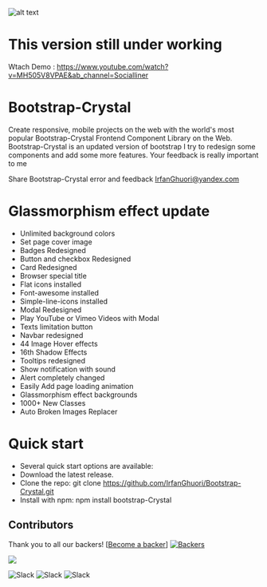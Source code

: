 
![alt text](https://i.ibb.co/6YwkNFZ/realistic-ui-ux-landing-page-template-52683-68898-copy.jpg)
# This version still under working 

Wtach Demo : https://www.youtube.com/watch?v=MH505V8VPAE&ab_channel=Socialliner

# Bootstrap-Crystal
Create responsive, mobile projects on the web with the world's most popular Bootstrap-Crystal Frontend Component Library on the Web. 
Bootstrap-Crystal is an updated version of bootstrap  I try to redesign some components and add some more features.
 Your feedback is really important to me

Share Bootstrap-Crystal error and feedback
IrfanGhuori@yandex.com

# Glassmorphism effect update

  - Unlimited background colors
  - Set page cover image
  - Badges Redesigned
  - Button and checkbox Redesigned
  - Card Redesigned
  - Browser special title
  - Flat icons installed
  - Font-awesome installed
  - Simple-line-icons installed
  - Modal Redesigned
  - Play YouTube or Vimeo Videos with Modal
  - Texts limitation button
  - Navbar redesigned
  - 44 Image Hover effects
  - 16th Shadow Effects
  - Tooltips redesigned
  - Show notification with sound
  - Alert completely changed
  - Easily Add page loading animation 
  - Glassmorphism effect backgrounds
  - 1000+ New Classes
  - Auto Broken Images Replacer
  


# Quick start
- Several quick start options are available:
- Download the latest release.
- Clone the repo: git clone https://github.com/IrfanGhuori/Bootstrap-Crystal.git
- Install with npm: npm install bootstrap-Crystal



## Contributors
Thank you to all our backers!  [[Become a backer](https://opencollective.com/Bootstrap-Crystal#backer)]
[![Backers](https://opencollective.com/Bootstrap-Crystal/backers.svg?width=890)](https://opencollective.com/Bootstrap-Crystal#backers)


<a href="CODE_CONTRIBUTORS.md"><img src="https://opencollective.com/swiper/contributors.svg?width=890&button=false" /></a>

![Slack](https://img.shields.io/badge/MIT-License-green) ![Slack](https://img.shields.io/badge/plugin-9-blue) ![Slack](https://img.shields.io/badge/rating%20count-6%20total-yellowgreen) 




